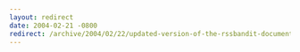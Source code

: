 ```yaml
---
layout: redirect
date: 2004-02-21 -0800
redirect: /archive/2004/02/22/updated-version-of-the-rssbandit-documentation.aspx/
---
```

